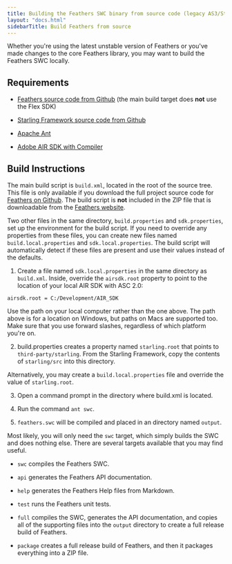 ```yaml
---
title: Building the Feathers SWC binary from source code (legacy AS3/Starling version)
layout: "docs.html"
sidebarTitle: Build Feathers from source
---
```


Whether you're using the latest unstable version of Feathers or you've made changes to the core Feathers library, you may want to build the Feathers SWC locally.

## Requirements

- [Feathers source code from Github](https://github.com/joshtynjala/feathers) (the main build target does **not** use the Flex SDK)

- [Starling Framework source code from Github](https://github.com/Gamua/Starling-Framework)

- [Apache Ant](http://ant.apache.org/)

- [Adobe AIR SDK with Compiler](http://www.adobe.com/go/air_sdk)

## Build Instructions

The main build script is `build.xml`, located in the root of the source tree. This file is only available if you download the full project source code for [Feathers on Github](https://github.com/joshtynjala/feathers). The build script is **not** included in the ZIP file that is downloadable from the [Feathers website](https://feathersui.com/).

Two other files in the same directory, `build.properties` and `sdk.properties`, set up the environment for the build script. If you need to override any properties from these files, you can create new files named `build.local.properties` and `sdk.local.properties`. The build script will automatically detect if these files are present and use their values instead of the defaults.

1. Create a file named `sdk.local.properties` in the same directory as `build.xml`. Inside, override the `airsdk.root` property to point to the location of your local AIR SDK with ASC 2.0:

```code
airsdk.root = C:/Development/AIR_SDK
```

Use the path on your local computer rather than the one above. The path above is for a location on Windows, but paths on Macs are supported too. Make sure that you use forward slashes, regardless of which platform you're on.

2. build.properties creates a property named `starling.root` that points to `third-party/starling`. From the Starling Framework, copy the contents of `starling/src` into this directory.

Alternatively, you may create a `build.local.properties` file and override the value of `starling.root`.

3. Open a command prompt in the directory where build.xml is located.

4. Run the command `ant swc`.

5. `feathers.swc` will be compiled and placed in an directory named `output`.

Most likely, you will only need the `swc` target, which simply builds the SWC and does nothing else. There are several targets available that you may find useful.

- `swc` compiles the Feathers SWC.

- `api` generates the Feathers API documentation.

- `help` generates the Feathers Help files from Markdown.

- `test` runs the Feathers unit tests.

- `full` compiles the SWC, generates the API documentation, and copies all of the supporting files into the `output` directory to create a full release build of Feathers.

- `package` creates a full release build of Feathers, and then it packages everything into a ZIP file.
